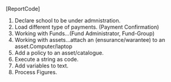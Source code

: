 [ReportCode]
1. Declare school to be under admnistration. 
2. Load different type of payments. (Payment Confirmation) 
3. Working with Funds...(Fund Administrator, Fund-Group)
4. Working with assets...attach an (ensurance/warantee) to an asset.Computer/laptop
5. Add a policy to an asset/catalogue.
6. Execute a string as code. 
7. Add variables to text.
8. Process Figures.
